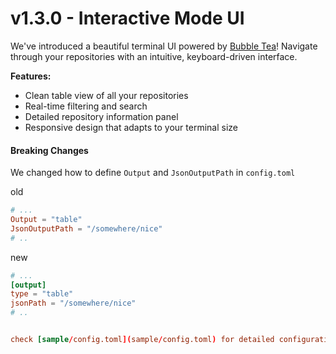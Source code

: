# v1.3.0 - Interactive Mode UI

We've introduced a beautiful terminal UI powered by [Bubble Tea](https://github.com/charmbracelet/bubbletea)! Navigate through your repositories with an intuitive, keyboard-driven interface.

**Features:**
- Clean table view of all your repositories
- Real-time filtering and search
- Detailed repository information panel
- Responsive design that adapts to your terminal size

#### Breaking Changes
We changed how to define `Output` and `JsonOutputPath` in `config.toml`

old
```toml
# ...
Output = "table"
JsonOutputPath = "/somewhere/nice"
# ..
```


new
```toml
# ...
[output]
type = "table"
jsonPath = "/somewhere/nice"
# ..


check [sample/config.toml](sample/config.toml) for detailed configuration with examples
